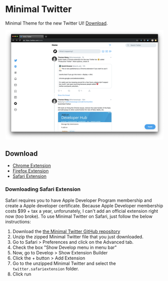 # Minimal Twitter

Minimal Theme for the new Twitter UI! [Download](#download).

![screenshot](./screenshot-chrome.png)

## Download

- [Chrome Extension](https://chrome.google.com/webstore/detail/minimal-twitter/dbneehiibeohpjohmhpidpnbpgljkamf)
- [Firefox Extension](https://addons.mozilla.org/en-US/firefox/addon/min-twitter/)
- [Safari Extension](#downloading-safari-extension)

### Downloading Safari Extension

Safari requires you to have Apple Developer Program membership and create a Apple developer certificate. Because Apple Developer membership costs \$99 + tax a year, unforunately, I can't add an official extension right now (too broke). To use Minimal Twitter on Safari, just follow the below instructions:

1. Download the [the Minimal Twitter GitHub repository](https://github.com/thomaswangio/minimal-twitter/archive/master.zip)
2. Unzip the zipped Minimal Twitter file that you just downloaded.
3. Go to Safari > Preferences and click on the Advanced tab.
4. Check the box "Show Develop menu in menu bar"
5. Now, go to Develop > Show Extension Builder
6. Click the + button > Add Extension
7. Go to the unzipped Minimal Twitter and select the `twitter.safariextension` folder.
8. Click run
